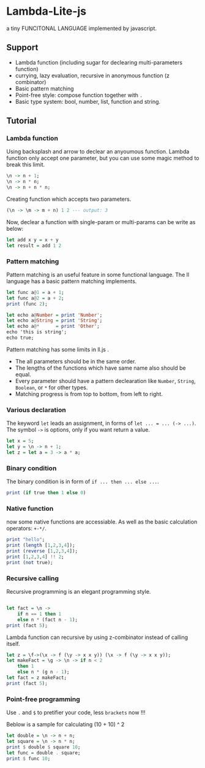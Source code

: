 # Lambda-Lite-js
a tiny FUNCITONAL LANGUAGE implemented by javascript.

## Support

* Lambda function (including sugar for declearing multi-parameters function)
* currying, lazy evaluation, recursive in anonymous function (z combinator)
* Basic pattern matching
* Point-free style: compose function together with `.`
* Basic type system: bool, number, list, function and string.

## Tutorial

### Lambda function

Using backsplash and arrow to declear an anyoumous function. Lambda function only accept one parameter, but you can use some magic method to break this limit.

```haskell
\n -> n + 1;
\n -> n * n;
\n -> n + n * n;
```

Creating function which accepts two parameters.

```haskell
(\n -> \m -> m + n) 1 2 --- output: 3
```

Now, declear a function with single-param or multi-params can be write as below:

```haskell
let add x y = x + y
let result = add 1 2
```

### Pattern matching

Pattern matching is an useful feature in some functional language. The ll language has a basic pattern matching implements.

```haskell
let func a@1 = a + 1;
let func a@2 = a + 2;
print (func 2);

let echo a@Number = print 'Number';
let echo a@String = print 'String';
let echo a@*      = print 'Other';
echo 'this is string';
echo true;
```

Pattern matching has some limits in ll.js .

* The all parameters should be in the same order.
* The lengths of the functions which have same name also should be equal.
* Every parameter should have a pattern declearation like `Number`, `String`, `Boolean`, or `*` for other types.
* Matching progress is from top to bottom, from left to right.

### Various declaration

The keyword `let` leads an assignment, in forms of `let ... = ... (-> ...)`. The symbol `->` is options, only if you want return a value.

```haskell
let x = 5;
let y = \n -> n + 1;
let z = let a = 3 -> a * a;
```

### Binary condition

The binary condition is in form of `if ... then ... else ...`.

```haskell
print (if true then 1 else 0)
```

### Native function

now some native functions are accessiable. As well as the basic calculation operators: `+-*/`.

```haskell
print "hello";
print (length [1,2,3,4]);
print (reverse [1,2,3,4]);
print [1,2,3,4] !! 2;
print (not true);
```

### Recursive calling

Recursive programming is an elegant programming style.

```haskell

let fact = \n ->
    if n == 1 then 1
    else n * (fact n - 1);
print (fact 5);
```

Lambda function can recursive by using z-combinator instead of calling itself.

```haskell
let z = \f->(\x -> f (\y -> x x y)) (\x -> f (\y -> x x y));
let makeFact = \g -> \n -> if n < 2
    then 1
    else n * (g n - 1);
let fact = z makeFact;
print (fact 5);
```

### Point-free programming

Use `.` and `$` to pretifier your code, less `brackets` now !!!

Beblow is a sample for calculating (10 + 10) ^ 2

```haskell
let double = \n -> n + n;
let square = \n -> n * n;
print $ double $ square 10;
let func = double . square;
print $ func 10;
```
